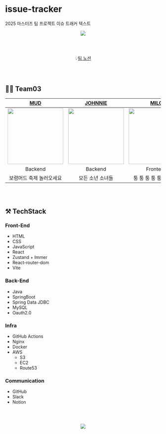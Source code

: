 # issue-tracker

2025 마스터즈 팀 프로젝트 이슈 트래커
텍스트

<div align="center">
<img src="https://capsule-render.vercel.app/api?type=shark&height=280&text=🎯%20Issue%20Tracker&reversal=true&textBg=false&fontAlign=50&animation=twinkling&rotate=0&fontSize=80&fontAlignY=35&desc=Team03&descAlignY=50&descAlign=78.5&theme=radical"/>
</div>

</br></br>

<!--
<div align="center">

[![Hits](https://hits.seeyoufarm.com/api/count/incr/badge.svg?url=https%3A%2F%2Fgithub.com%2Fcodesquad-masters2024-team02%2Fissue-tracker%2F&count_bg=%23FF5A9D&title_bg=%23282686&icon=&icon_color=%23000000&title=hits&edge_flat=false)](https://hits.seeyoufarm.com)

</div>
-->

<div align="center">
    💡<a href="https://flint-baritone-8be.notion.site/Issue-Tracker-1ec75c9287fa8069bca8c520db98204f?pvs=4" target="_blank">팀 노션</a> <br>

</div>

</br></br>

## 👋🏻 Team03

<div align="center">

|                    [MUD](https://github.com/jang-jinuk)                     |                 [JOHNNIE](https://github.com/dongchan0105)                  |                     [MILO](https://github.com/y-minion)                     |
| :-------------------------------------------------------------------------: | :-------------------------------------------------------------------------: | :-------------------------------------------------------------------------: |
| <img src="https://avatars.githubusercontent.com/u/143267143?v=4" width=180> | <img src="https://avatars.githubusercontent.com/u/158487744?v=4" width=180> | <img src="https://avatars.githubusercontent.com/u/183694465?v=4" width=180> |
|                                   Backend                                   |                                   Backend                                   |                                  Frontend                                   |
|                          보령머드 축제 놀러오세요                           |                              모든 소년 소녀들                               |                           퉁 퉁 퉁 퉁 퉁 사후르~                            |

</div>

</br></br>

## ⚒️ TechStack

### Front-End

- HTML
- CSS
- JavaScript
- React
- Zustand + Immer
- React-router-dom
- Vite

### Back-End

- Java
- SpringBoot
- Spring Data JDBC
- MySQL
- Oauth2.0

### Infra

- GitHub Actions
- Nginx
- Docker
- AWS
  - S3
  - EC2
  - Route53


### Communication

- GitHub
- Slack
- Notion

</br></br>


<div align="center">
<img src="https://capsule-render.vercel.app/api?type=shark&height=280&theme=radical&section=footer" />
</div>
